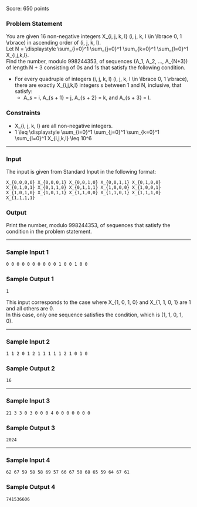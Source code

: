 Score: 650 points

### Problem Statement

You are given 16 non-negative integers X\_{i, j, k, l} (i, j, k, l \in \lbrace 0, 1 \rbrace) in ascending order of (i, j, k, l).  
Let N = \displaystyle \sum\_{i=0}^1 \sum\_{j=0}^1 \sum\_{k=0}^1 \sum\_{l=0}^1 X\_{i,j,k,l}.  
Find the number, modulo 998244353, of sequences (A\_1, A\_2, ..., A\_{N+3}) of length N + 3 consisting of 0s and 1s that satisfy the following condition.

* For every quadruple of integers (i, j, k, l) (i, j, k, l \in \lbrace 0, 1 \rbrace), there are exactly X\_{i,j,k,l} integers s between 1 and N, inclusive, that satisfy:
  + A\_s = i, A\_{s + 1} = j, A\_{s + 2} = k, and A\_{s + 3} = l.

### Constraints

* X\_{i, j, k, l} are all non-negative integers.
* 1 \leq \displaystyle \sum\_{i=0}^1 \sum\_{j=0}^1 \sum\_{k=0}^1 \sum\_{l=0}^1 X\_{i,j,k,l} \leq 10^6

---

### Input

The input is given from Standard Input in the following format:

```
X_{0,0,0,0} X_{0,0,0,1} X_{0,0,1,0} X_{0,0,1,1} X_{0,1,0,0} X_{0,1,0,1} X_{0,1,1,0} X_{0,1,1,1} X_{1,0,0,0} X_{1,0,0,1} X_{1,0,1,0} X_{1,0,1,1} X_{1,1,0,0} X_{1,1,0,1} X_{1,1,1,0} X_{1,1,1,1} 
```

### Output

Print the number, modulo 998244353, of sequences that satisfy the condition in the problem statement.

---

### Sample Input 1

```
0 0 0 0 0 0 0 0 0 0 1 0 0 1 0 0
```

### Sample Output 1

```
1
```

This input corresponds to the case where X\_{1, 0, 1, 0} and X\_{1, 1, 0, 1} are 1 and all others are 0.  
In this case, only one sequence satisfies the condition, which is (1, 1, 0, 1, 0).

---

### Sample Input 2

```
1 1 2 0 1 2 1 1 1 1 1 2 1 0 1 0
```

### Sample Output 2

```
16
```

---

### Sample Input 3

```
21 3 3 0 3 0 0 0 4 0 0 0 0 0 0 0
```

### Sample Output 3

```
2024
```

---

### Sample Input 4

```
62 67 59 58 58 69 57 66 67 50 68 65 59 64 67 61
```

### Sample Output 4

```
741536606
```